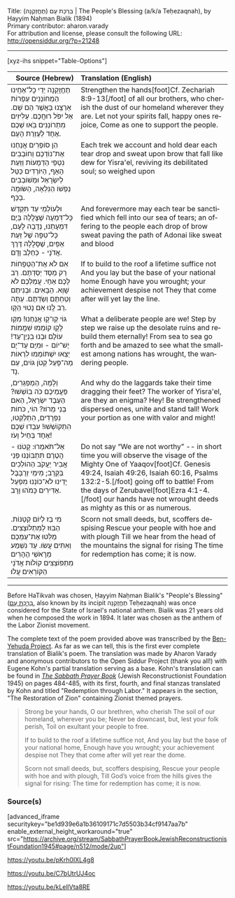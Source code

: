 <html>
<head></head>
<body>
Title: בִּרְכַּת עָם (תֶחֱזַקְנָה)‏ | The People's Blessing (a/k/a Teḥezaqnah), by Ḥayyim Naḥman Bialik (1894)<br />
Primary contributor: aharon.varady<br />
For attribution and license, please consult the following URL: <a href="http://opensiddur.org/?p=21248">http://opensiddur.org/?p=21248</a>
<p />
<hr />

[xyz-ihs snippet="Table-Options"]<table style="margin-left: auto; margin-right: auto;" class="draggable">
<thead><tr><th id="x" style="text-align: right;">Source (Hebrew)</th><th style="text-align: left;">Translation (English)</th></tr></thead>
<tbody>
<tr><td style="vertical-align:top;">
<div class="liturgy" lang="he">
תֶחֱזַֽקְנָה יְדֵי כׇל־אַחֵֽינוּ הַמְחוֹנְנִים 
עַפְרוֹת אַרְצֵֽנוּ בַּאֲשֶׁר הֵם שָׁם. 
אַל יִפֹּל רוּחֲכֶם. עַלִּיזִים מִתְרוֹנְנִים 
בֹּֽאוּ שְׁכֶם אֶחָד לְעֶזְרַת הָעָם.
</span></div></td>
 
<td style="vertical-align:top;">
<div class="english" lang="en">
Strengthen the hands[foot]Cf. Zechariah 8:9-13[/foot] of all our brothers, who cherish 
the dust of our homeland wherever they are. 
Let not your spirits fall, happy ones rejoice,
Come as one to support the people. 
</div></td></tr>


<tr><td style="vertical-align:top;">
<div class="liturgy" lang="he">
הֵן סוֹפְרִים אֲנַחְנוּ אֶת־נוֹדְכֶם וְחוֹבְבִים
נִטְפֵי הַדְּמָעוֹת וְזֵעַת הָאָף,
הַיּוֹרְדִים כַּטַּל לְיִשְׂרָאֵל וּמְשׁוֹבְבִים
נַפְשׁוֹ הַנִּלְאָה, הַשּׂוּמָה בַכָּף.
</span></div></td>
 
<td style="vertical-align:top;">
<div class="english" lang="en">
Each trek we account and hold dear
each tear drop and sweat upon brow
that fall like dew for Yisra'el, reviving 
its debilitated soul; so weighed upon
</div></td></tr>


<tr><td style="vertical-align:top;">
<div class="liturgy" lang="he">
וּלְעוֹלְמֵי עַד תִּקְדַּשׁ כָּל־דִּמְעָה שֶׁצָּלֲלָה
בְּיָם דִּמְעָתֵנוּ, נְדָבָה לָעָם,
כָּל־טִפָּה שֶׁל זֵעַת אַפַּיִם, שֶׁסָּלֲלָה
דֶּרֶךְ אֲדֹנָי - כְּחֵלֶב וָדָם.
</span></div></td>
 
<td style="vertical-align:top;">
<div class="english" lang="en">
And forevermore may each tear be sanctified
which fell into our sea of tears; an offering to the people
each drop of brow sweat paving
the path of Adonai like sweat and blood
</div></td></tr>


<tr><td style="vertical-align:top;">
<div class="liturgy" lang="he">
אִם לֹא אֶת־הַטְפָחוֹת רַק מַסָּד יְסַדְתֶּם. 
רַב לָכֶם אַחַי. עֲמַלְכֶם לֹא שָׁוְא. 
הַבָּאִים. וּבְנִיתֶם וְטַחְתֶּם וְשַׂדְתֶּם. 
עַתָּה רַב לָֽנוּ אִם נָטוּי הַקָּו.
</span></div></td>
 
<td style="vertical-align:top;">
<div class="english" lang="en">
If to build to the roof a lifetime suffice not 
And you lay but the base of your national home 
Enough have you wrought; your achievement despise not 
They that come after will yet lay the line.
</div></td></tr>


<tr><td style="vertical-align:top;">
<div class="liturgy" lang="he">
גּוֹי קַו־קָו אֲנַחְנוּ! מִקַּו לָקָו קוֹמְמוּ
שִׁמֲמוֹת עוֹלָם וּבְנוּ בִנְיַן־עַד!
יֶשׁ־יוֹם - וּמִיָּם עַד־יָם יֵצְאוּ יִשְׁתּוֹמְמוּ
לִרְאוֹת מַה־פָּעַל קְטֹן גּוֹיִם, עַם נָד. 
</span></div></td>
 
<td style="vertical-align:top;">
<div class="english" lang="en">
What a deliberate people are we! Step by step we raise up 
the desolate ruins and rebuild them eternally!
From sea to sea go forth and be amazed
to see what the smallest among nations has wrought, the wandering people.
</div></td></tr>


<tr><td style="vertical-align:top;">
<div class="liturgy" lang="he">
וְלָמָּה, הַמְפַגְּרִים, פַּעֲמֵיכֶם כֹּה בוֹשְׁשׁוּ?
הַעֶבֶד יִשְׂרָאֵל, הַאִם בְּנֵי מֵרוֹז?
הוֹי, כֹּחוֹת נִפְרָדִים, הִתְלַקְּטוּ, הִתְקוֹשְׁשׁוּ!
 עִבְדוּ שְׁכֶם אֶחָד בְּחַיִל וָעֹז!
</span></div></td>
 
<td style="vertical-align:top;">
<div class="english" lang="en">
And why do the laggards take their time dragging their feet? 
The worker of Yisra'el, are they an enigma?
Hey! Be strengthened dispersed ones, unite and stand tall!
Work your portion as one with valor and might!
</div></td></tr>


<tr><td style="vertical-align:top;">
<div class="liturgy" lang="he">
אַל־תֹּאמְרוּ: קָטֹנּוּ - הֲטֶרֶם תִּתְבּוֹנְנוּ
פְּנֵי אֲבִיר יַעֲקֹב הַהוֹלְכִים בַּקְּרָב;
מִימֵי זְרֻבָּבֶל יָדֵינוּ לֹא־כוֹנְנוּ
מִפְעַל אַדִּירִים כָּמֹהוּ וָרָב. 
</span></div></td>
 
<td style="vertical-align:top;">
<div class="english" lang="en">
Do not say “We are not worthy” -- in short time you will observe
the visage of the Mighty One of Yaaqov[foot]Cf. Genesis 49:24, Isaiah 49:26, Isaiah 60:16, Psalms 132:2-5.[/foot] going off to battle!
From the days of Zerubavel[foot]Ezra 4:1-4.[/foot] our hands have not wrought
deeds as mighty as this or as numerous. 
</div></td></tr>


<tr><td style="vertical-align:top;">
<div class="liturgy" lang="he">
מִי בַז לְיוֹם קְטַנּוֹת. הַבּוּז לַמִּתְלוֹצְצִים. 
מַלְּטוּ אֶת־עַמְּכֶם וְאִתִּים עֲשׂוּ. 
עַד נִשְׁמַע מֵרָאשֵׁי הֶהָרִים מִתְפּוֹצְצִים 
קוֹלוֹת אֲדֹנָי הַקּוֹרְאִים עֲלוּ׃
</span></div></td>
 
<td style="vertical-align:top;">
<div class="english" lang="en">
Scorn not small deeds, but, scoffers despising 
Rescue your people with hoe and with plough 
Till we hear from the head of the mountains the signal for rising 
The time for redemption has come; it is now.
</div></td></tr>
</tbody></table>

<hr />

Before HaTikvah was chosen, Ḥayyim Naḥman Bialik's "People's Blessing" (<a href="http://benyehuda.org/bialik/bia010.html">בִּרְכַּת עָם</a>, also known by its incipit תֶחֱזַֽקְנָה Teḥezaqnah) was once considered for the State of Israel's national anthem. Bialik was 21 years old when he composed the work in 1894. It later was chosen as the anthem of the Labor Zionist movement.

The complete text of the poem provided above was transcribed by the <a href="http://benyehuda.org/bialik/bia010.html">Ben-Yehuda Project</a>. As far as we can tell, this is the first ever complete translation of Bialik's poem. The translation was made by Aharon Varady and anonymous contributors to the Open Siddur Project (thank you all!) with Eugene Kohn's partial translation serving as a base. Kohn's translation can be found in <em><a href="https://opensiddur.org/compilations/siddurim/sabbath-prayer-book-by-mordecai-kaplan-1945/">The Sabbath Prayer Book</a></em> (Jewish Reconstructionist Foundation 1945) on pages 484-485, with its first, fourth, and final stanzas translated by Kohn and titled "Redemption through Labor."  It appears in the section, "The Restoration of Zion" containing Zionist themed prayers.

<blockquote>Strong be your hands, O our brethren, who cherish
The soil of our homeland, wherever you be;
Never be downcast, but, lest your folk perish,
Toil on exultant your people to free.

If to build to the roof a lifetime suffice not,
And you lay but the base of your national home,
Enough have you wrought; your achievement despise not
They that come after will yet rear the dome.

Scorn not small deeds, but, scoffers despising,
Rescue your people with hoe and with plough,
Till God’s voice from the hills gives the signal for rising:
The time for redemption has come; it is now.</blockquote>

<h3>Source(s)</h3>

[advanced_iframe securitykey="be1d939e6a1b36109171c7d5503b34cf9147aa7b" enable_external_height_workaround="true" src="https://archive.org/stream/SabbathPrayerBookJewishReconstructionistFoundation1945#page/n512/mode/2up"]

https://youtu.be/pKrh0IXL4g8

https://youtu.be/C7bUtrUJ4oc

https://youtu.be/kLellVta8RE
</body>
</html>